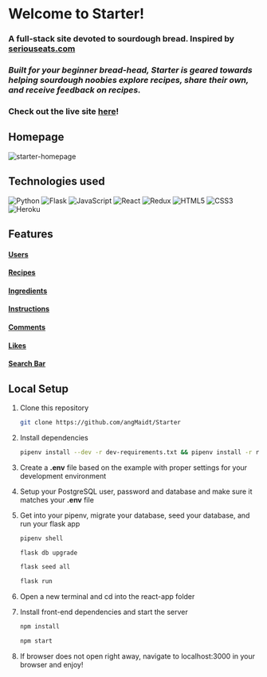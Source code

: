 # Welcome to **Starter**!
### A full-stack site devoted to sourdough bread. Inspired by [seriouseats.com](https://www.seriouseats.com)

### *Built for your beginner bread-head, **Starter** is geared towards helping sourdough noobies explore recipes, share their own, and receive feedback on recipes.*

### Check out the live site [here](https://starter-bread.herokuapp.com/)!

## Homepage
![starter-homepage](https://user-images.githubusercontent.com/100968885/189215743-022ce2af-84f9-4acf-8ec4-d7e3d05af81a.gif)

## Technologies used
![Python](https://img.shields.io/badge/python-3670A0?style=for-the-badge&logo=python&logoColor=ffdd54)
![Flask](https://img.shields.io/badge/flask-%23000.svg?style=for-the-badge&logo=flask&logoColor=white)
![JavaScript](https://img.shields.io/badge/javascript-%23323330.svg?style=for-the-badge&logo=javascript&logoColor=%23F7DF1E)
![React](https://img.shields.io/badge/react-%2320232a.svg?style=for-the-badge&logo=react&logoColor=%2361DAFB)
![Redux](https://img.shields.io/badge/redux-%23593d88.svg?style=for-the-badge&logo=redux&logoColor=white)
![HTML5](https://img.shields.io/badge/html5-%23E34F26.svg?style=for-the-badge&logo=html5&logoColor=white)
![CSS3](https://img.shields.io/badge/css3-%231572B6.svg?style=for-the-badge&logo=css3&logoColor=white)
![Heroku](https://img.shields.io/badge/heroku-%23430098.svg?style=for-the-badge&logo=heroku&logoColor=white)

## Features
#### [Users](https://github.com/angMaidt/Starter/wiki/Features#1-users)
#### [Recipes](https://github.com/angMaidt/Starter/wiki/Features#2-recipes)
#### [Ingredients](https://github.com/angMaidt/Starter/wiki/Features#3-ingredients)
#### [Instructions](https://github.com/angMaidt/Starter/wiki/Features#4-instructions)
#### [Comments](https://github.com/angMaidt/Starter/wiki/Features#5-comments)
#### [Likes](https://github.com/angMaidt/Starter/wiki/Features#6-likes)
#### [Search Bar](https://github.com/angMaidt/Starter/wiki/Features#7-search-bar)

## Local Setup
1. Clone this repository

   ```bash
   git clone https://github.com/angMaidt/Starter
   ```

2. Install dependencies

      ```bash
      pipenv install --dev -r dev-requirements.txt && pipenv install -r requirements.txt
      ```

3. Create a **.env** file based on the example with proper settings for your
   development environment
   
4. Setup your PostgreSQL user, password and database and make sure it matches your **.env** file

5. Get into your pipenv, migrate your database, seed your database, and run your flask app

   ```bash
   pipenv shell
   ```

   ```bash
   flask db upgrade
   ```

   ```bash
   flask seed all
   ```

   ```bash
   flask run
   ```
6. Open a new terminal and cd into the react-app folder

7. Install front-end dependencies and start the server

      ```bash
   npm install
   ```
   
      ```bash
   npm start
   ```
8. If browser does not open right away, navigate to localhost:3000 in your browser and enjoy!
